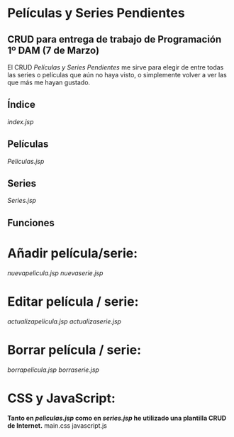 # Películas y Series Pendientes
## CRUD para entrega de trabajo de Programación 1º DAM (7 de Marzo)

El CRUD *Películas y Series Pendientes* me sirve para elegir de entre todas las series o películas que aún no haya visto, o simplemente volver a ver las que más me hayan gustado.

## Índice
*index.jsp*

## Películas
*Peliculas.jsp*

## Series
*Series.jsp*


## Funciones
# Añadir película/serie:
*nuevapelicula.jsp*
*nuevaserie.jsp*

# Editar película / serie:
*actualizapelicula.jsp*
*actualizaserie.jsp*

# Borrar película / serie:
*borrapelícula.jsp*
*borraserie.jsp*

# CSS y JavaScript:
**Tanto en *peliculas.jsp* como en *series.jsp* he utilizado una plantilla CRUD de Internet.**
main.css
javascript.js
